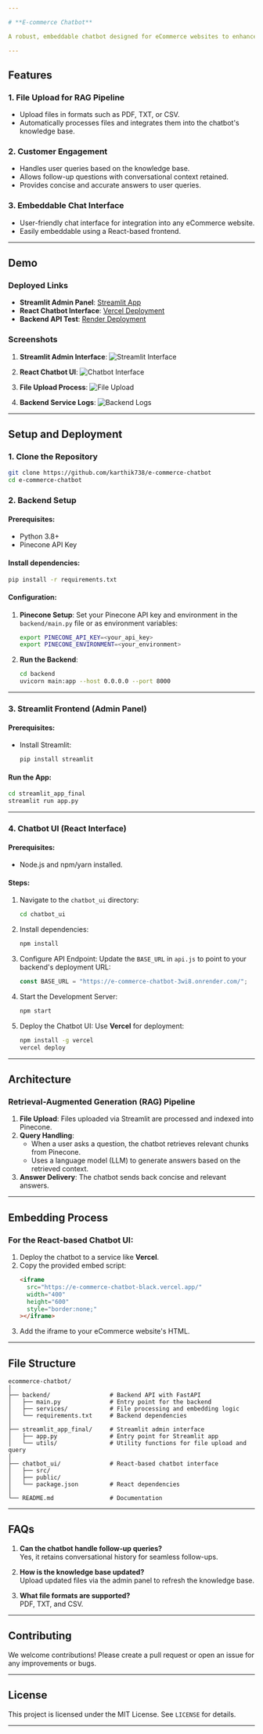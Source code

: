 ```yaml
---

# **E-commerce Chatbot**

A robust, embeddable chatbot designed for eCommerce websites to enhance customer engagement and optimize customer acquisition. This chatbot uses a **Retrieval-Augmented Generation (RAG)** pipeline to answer user queries based on uploaded files such as product catalogs, FAQs, and other resources.

---
```


## **Features**

### 1. **File Upload for RAG Pipeline**
- Upload files in formats such as PDF, TXT, or CSV.
- Automatically processes files and integrates them into the chatbot's knowledge base.

### 2. **Customer Engagement**
- Handles user queries based on the knowledge base.
- Allows follow-up questions with conversational context retained.
- Provides concise and accurate answers to user queries.

### 3. **Embeddable Chat Interface**
- User-friendly chat interface for integration into any eCommerce website.
- Easily embeddable using a React-based frontend.

---

## **Demo**

### **Deployed Links**
- **Streamlit Admin Panel**: [Streamlit App](https://e-commerce-chatbot.streamlit.app/)
- **React Chatbot Interface**: [Vercel Deployment](https://e-commerce-chatbot-black.vercel.app/)
- **Backend API Test**: [Render Deployment](https://e-commerce-chatbot-3wi8.onrender.com/)

### **Screenshots**

1. **Streamlit Admin Interface**:
   ![Streamlit Interface](./images/Screenshot%20(1299).png)

2. **React Chatbot UI**:
   ![Chatbot Interface](./images/Screenshot%20(1300).png)

3. **File Upload Process**:
   ![File Upload](./images/Screenshot%20(1301).png)

4. **Backend Service Logs**:
   ![Backend Logs](./images/Screenshot%20(1302).png)

---

## **Setup and Deployment**

### **1. Clone the Repository**
```bash
git clone https://github.com/karthik738/e-commerce-chatbot
cd e-commerce-chatbot
```

### **2. Backend Setup**

#### Prerequisites:
- Python 3.8+
- Pinecone API Key

#### Install dependencies:
```bash
pip install -r requirements.txt
```

#### Configuration:
1. **Pinecone Setup**:
   Set your Pinecone API key and environment in the `backend/main.py` file or as environment variables:
   ```bash
   export PINECONE_API_KEY=<your_api_key>
   export PINECONE_ENVIRONMENT=<your_environment>
   ```

2. **Run the Backend**:
   ```bash
   cd backend
   uvicorn main:app --host 0.0.0.0 --port 8000
   ```

---

### **3. Streamlit Frontend (Admin Panel)**

#### Prerequisites:
- Install Streamlit:
  ```bash
  pip install streamlit
  ```

#### Run the App:
```bash
cd streamlit_app_final
streamlit run app.py
```

---

### **4. Chatbot UI (React Interface)**

#### Prerequisites:
- Node.js and npm/yarn installed.

#### Steps:
1. Navigate to the `chatbot_ui` directory:
   ```bash
   cd chatbot_ui
   ```

2. Install dependencies:
   ```bash
   npm install
   ```

3. Configure API Endpoint:
   Update the `BASE_URL` in `api.js` to point to your backend's deployment URL:
   ```javascript
   const BASE_URL = "https://e-commerce-chatbot-3wi8.onrender.com/";
   ```

4. Start the Development Server:
   ```bash
   npm start
   ```

5. Deploy the Chatbot UI:
   Use **Vercel** for deployment:
   ```bash
   npm install -g vercel
   vercel deploy
   ```

---

## **Architecture**

### **Retrieval-Augmented Generation (RAG) Pipeline**

1. **File Upload**: Files uploaded via Streamlit are processed and indexed into Pinecone.
2. **Query Handling**:
   - When a user asks a question, the chatbot retrieves relevant chunks from Pinecone.
   - Uses a language model (LLM) to generate answers based on the retrieved context.
3. **Answer Delivery**: The chatbot sends back concise and relevant answers.

---

## **Embedding Process**

### For the React-based Chatbot UI:

1. Deploy the chatbot to a service like **Vercel**.
2. Copy the provided embed script:
   ```html
   <iframe
     src="https://e-commerce-chatbot-black.vercel.app/"
     width="400"
     height="600"
     style="border:none;"
   ></iframe>
   ```
3. Add the iframe to your eCommerce website's HTML.

---

## **File Structure**

```plaintext
ecommerce-chatbot/
│
├── backend/                 # Backend API with FastAPI
│   ├── main.py              # Entry point for the backend
│   ├── services/            # File processing and embedding logic
│   └── requirements.txt     # Backend dependencies
│
├── streamlit_app_final/     # Streamlit admin interface
│   ├── app.py               # Entry point for Streamlit app
│   └── utils/               # Utility functions for file upload and query
│
├── chatbot_ui/              # React-based chatbot interface
│   ├── src/
│   ├── public/
│   └── package.json         # React dependencies
│
└── README.md                # Documentation
```

---

## **FAQs**

1. **Can the chatbot handle follow-up queries?**  
   Yes, it retains conversational history for seamless follow-ups.

2. **How is the knowledge base updated?**  
   Upload updated files via the admin panel to refresh the knowledge base.

3. **What file formats are supported?**  
   PDF, TXT, and CSV.

---

## **Contributing**
We welcome contributions! Please create a pull request or open an issue for any improvements or bugs.

---

## **License**
This project is licensed under the MIT License. See `LICENSE` for details.

---

